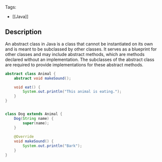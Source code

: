 Tags: 
- [[Java]]
## Description

An abstract class in Java is a class that cannot be instantiated on its own and is meant to be subclassed by other classes. It serves as a blueprint for other classes and may include abstract methods, which are methods declared without an implementation. The subclasses of the abstract class are required to provide implementations for these abstract methods.

```java
abstract class Animal {
    abstract void makeSound();

    void eat() {
        System.out.println("This animal is eating.");
    }
}


class Dog extends Animal {
    Dog(String name) {
        super(name);
    }
    
    @Override
    void makeSound() {
        System.out.println("Bark");
    }
}

```